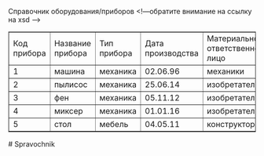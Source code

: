 <script>
<?xml version="1.0" encoding="utf-8" ?>
<xs:schema xmlns:xs="http://www.w3.org/2001/XMLSchema">
<xs:element name="Root">
<xs:complexType>
<xs:choice maxOccurs="unbounded">
<xs:element name="Thing" minOccurs="0" maxOccurs="unbounded">
<xs:complexType>
<xs:sequence>
<xs:element name="IDThing" type="xs:string" />
<xs:element name="Count_Thing" type="xs:int" />
</xs:sequence>
</xs:complexType>
</xs:element>
</xs:choice>
</xs:complexType>
</xs:element>
</xs:schema>
</script>
<?xml version="1.0" encoding="utf-8"?>
<Root xmlns="XSD1.xsd"> Справочник оборудования/приборов <!—обратите внимание на ссылку на xsd —> <br />

<Thing> <table border="1"> <tr>
<td>Код прибора</td>
<td>Название прибора</td>
<td><IDThing>Тип прибора</IDThing></td>
<td><IDThing>Дата производства</IDThing></td>
<td><IDThing>Материально
ответственное лицо</IDThing></td>
</tr>
<tr>
<td><Count_Thing>1</Count_Thing></td>
<td><IDThing>машина</IDThing></td>
<td><IDThing>механика</IDThing></td>
<td><IDThing>02.06.96</IDThing></td>
<td><IDThing>механики</IDThing></td>
</tr>
<tr>
<td><Count_Thing>2</Count_Thing></td>
<td><IDThing>пылисос</IDThing></td>
<td><IDThing>механика</IDThing></td>
<td><IDThing>25.06.14</IDThing></td>
<td><IDThing>изобретатели</IDThing></td>
</tr>
<tr>
<td><Count_Thing>3</Count_Thing></td>
<td><IDThing>фен</IDThing></td>
<td><IDThing>механика</IDThing></td>
<td><IDThing>05.11.12</IDThing></td>
<td><IDThing>изобретатели</IDThing></td>
</tr>
<tr>
<td><Count_Thing>4</Count_Thing></td>
<td><IDThing>миксер</IDThing></td>
<td><IDThing>механика</IDThing></td>
<td><IDThing>01.01.16</IDThing></td>
<td><IDThing>изобретатели</IDThing></td>
</tr>
<tr>
<td><Count_Thing>5</Count_Thing></td>
<td><IDThing>стол</IDThing></td>
<td><IDThing>мебель</IDThing></td>
<td><IDThing>04.05.11</IDThing></td>
<td><IDThing>конструкторщики</IDThing></td>
</tr>
</table>

</Thing>
</Root>
# Spravochnik
